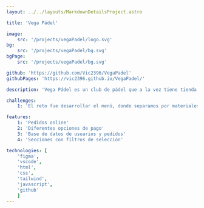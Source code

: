 ```yaml
---
layout: ../../layouts/MarkdownDetailsProject.astro

title: 'Vega Pádel'

image: 
    src: '/projects/vegaPadel/logo.svg'
bg: 
    src: '/projects/vegaPadel/bg.svg'
bgPage:
    src: '/projects/vegaPadel/bg.svg'

github: 'https://github.com/Vic2396/VegaPadel'
githubPages: 'https://vic2396.github.io/VegaPadel/'

description: 'Vega Pádel es un club de pádel que a la vez tiene tienda para vender todos los productos relaccionados con este deporte.'

challenges:
    1: 'El reto fue desarrollar el menú, donde separamos por materiales cada material con un submenú con subcategorías para ir al producto en función de lo seleccionado.'

features:
    1: 'Pedidos online'
    2: 'Diferentes opciones de pago'
    3: 'Base de datos de usuarios y pedidos'
    4: 'Secciones con filtros de selección'

technologies: [
    'figma',
    'vscode', 
    'html',
    'css', 
    'tailwind', 
    'javascript',
    'github'
    ]
---
```

